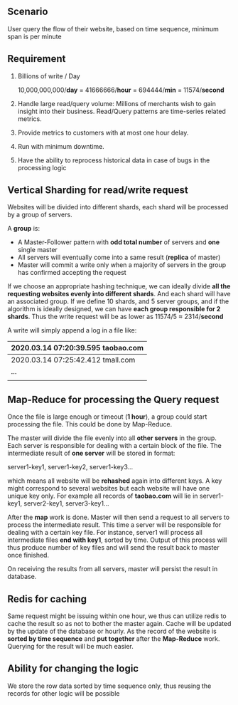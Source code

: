 ## Scenario

User query the flow of their website, based on time sequence, minimum span is per minute

## Requirement 

1. Billions of write / Day

   10,000,000,000/**day** = 41666666/**hour** = 694444/**min** = 11574/**second**

2. Handle large read/query volume: Millions of merchants wish to gain insight into their business. Read/Query patterns are time-series related metrics.

3. Provide metrics to customers with at most one hour delay.

4. Run with minimum downtime.

5. Have the ability to reprocess historical data in case of bugs in the processing logic

## Vertical Sharding for read/write request

Websites will be divided into different shards, each shard will be processed by a group of servers.

A **group** is:

- A Master-Follower pattern with **odd total number** of servers and **one** single master
- All servers will eventually come into a same result (**replica** of master)
- Master will commit a write only when a majority of servers in the group has confirmed accepting the request

If we choose an appropriate hashing technique, we can ideally divide **all the requesting websites evenly into different shards**. And each shard will have an associated group. If we define 10 shards, and 5 server groups, and if the algorithm is ideally designed, we can have **each group responsible for 2 shards**. Thus the write request will be as lower as 11574/5 ≈ 2314/**second**

A write will simply append a log in a file like:

| 2020.03.14 07:20:39.595 taobao.com |
| ---------------------------------- |
| 2020.03.14 07:25:42.412 tmall.com  |
| ...                                |
|                                    |

## Map-Reduce for processing the **Query** request 

Once the file is large enough or timeout (**1 hour**), a group could start processing the file. This could be done by Map-Reduce.

The master will divide the file evenly into all **other servers** in the group. Each server is responsible for dealing with a certain block of the file. The intermediate result of **one server** will be stored in format:

server1-key1, server1-key2, server1-key3...

which means all website will be **rehashed** again into different keys. A key might correspond to several websites but each website will have one unique key only. For example all records of **taobao.com** will lie in server1-key1, server2-key1, server3-key1...

After the **map** work is done. Master will then send a request to all servers to process the intermediate result. This time a server will be responsible for dealing with a certain key file. For instance, server1 will process all intermediate files **end with key1**, sorted by time. Output of this process will thus produce number of key files and will send the result back to master once finished.

On receiving the results from all servers, master will persist the result in database.

## Redis for caching

Same request might be issuing within one hour, we thus can utilize redis to cache the result so as not to bother the master again. Cache will be updated by the update of the database or hourly. As the record of the website is **sorted by time sequence** and **put together** after the **Map-Reduce** work. Querying for the result will be much easier.

## Ability for changing the logic

We store the row data sorted by time sequence only, thus reusing the records for other logic will be possible

